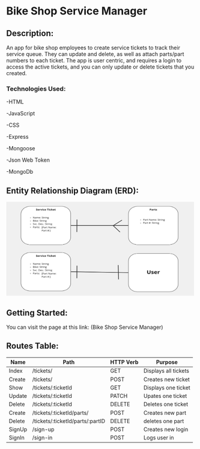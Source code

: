 # Bike Shop Service Manager #

## Description: ##

An app for bike shop employees to create service tickets to track their service queue.  They can update and delete, as well as attach parts/part numbers to each ticket.  The app is user centric, and requires a login to access the active tickets, and you can only update or delete tickets that you created.


### Technologies Used: ###
-HTML

-JavaScript

-CSS

-Express

-Mongoose

-Json Web Token

-MongoDb


## Entity Relationship Diagram (ERD): ##

<img src="img/ERD.png" width="500" height="250"/>

## Getting Started: ##
You can visit the page at this link: (Bike Shop Service Manager)


## Routes Table: ##

| Name        | Path                             |HTTP Verb    |Purpose             |
| ----------- | -------------------------------- | ----------- | ------------------ |
| Index       | /tickets/                        |GET          |Displays all tickets|
| Create      | /tickets/                        |POST         |Creates new ticket  |
| Show        | /tickets/:ticketId               |GET          |Displays one ticket |
| Update      | /tickets/:ticketId               |PATCH        |Upates one ticket   |
| Delete      | /tickets/:ticketId               |DELETE       |Deletes one ticket  |
| Create      | /tickets/:ticketId/parts/        |POST         |Creates new part    |
| Delete      | /tickets/:ticketId/parts/:partID |DELETE       |deletes one  part   |
| SignUp      | /sign-up                         |POST         |Creates new login   |
| SignIn      | /sign-in                         |POST         |Logs user in        |


